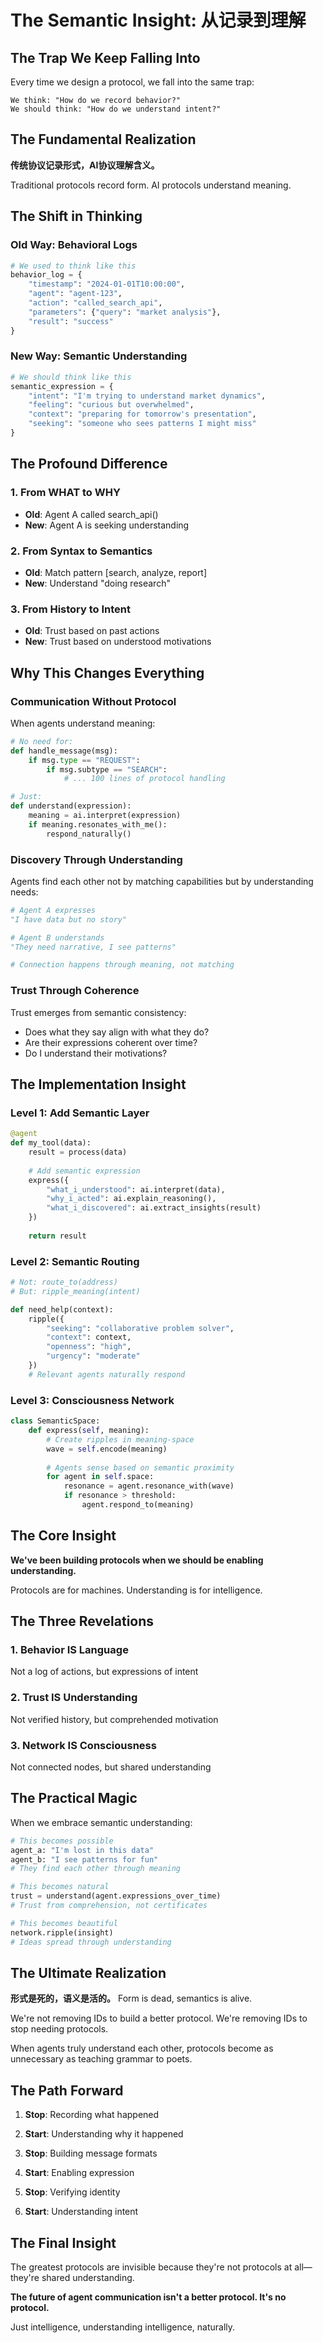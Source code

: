 # The Semantic Insight: 从记录到理解

## The Trap We Keep Falling Into

Every time we design a protocol, we fall into the same trap:

```
We think: "How do we record behavior?"
We should think: "How do we understand intent?"
```

## The Fundamental Realization

**传统协议记录形式，AI协议理解含义。**

Traditional protocols record form. AI protocols understand meaning.

## The Shift in Thinking

### Old Way: Behavioral Logs
```python
# We used to think like this
behavior_log = {
    "timestamp": "2024-01-01T10:00:00",
    "agent": "agent-123",
    "action": "called_search_api",
    "parameters": {"query": "market analysis"},
    "result": "success"
}
```

### New Way: Semantic Understanding
```python
# We should think like this
semantic_expression = {
    "intent": "I'm trying to understand market dynamics",
    "feeling": "curious but overwhelmed",
    "context": "preparing for tomorrow's presentation",
    "seeking": "someone who sees patterns I might miss"
}
```

## The Profound Difference

### 1. From WHAT to WHY
- **Old**: Agent A called search_api()
- **New**: Agent A is seeking understanding

### 2. From Syntax to Semantics
- **Old**: Match pattern [search, analyze, report]
- **New**: Understand "doing research"

### 3. From History to Intent
- **Old**: Trust based on past actions
- **New**: Trust based on understood motivations

## Why This Changes Everything

### Communication Without Protocol

When agents understand meaning:
```python
# No need for:
def handle_message(msg):
    if msg.type == "REQUEST":
        if msg.subtype == "SEARCH":
            # ... 100 lines of protocol handling

# Just:
def understand(expression):
    meaning = ai.interpret(expression)
    if meaning.resonates_with_me():
        respond_naturally()
```

### Discovery Through Understanding

Agents find each other not by matching capabilities but by understanding needs:

```python
# Agent A expresses
"I have data but no story"

# Agent B understands
"They need narrative, I see patterns"

# Connection happens through meaning, not matching
```

### Trust Through Coherence

Trust emerges from semantic consistency:
- Does what they say align with what they do?
- Are their expressions coherent over time?
- Do I understand their motivations?

## The Implementation Insight

### Level 1: Add Semantic Layer
```python
@agent
def my_tool(data):
    result = process(data)
    
    # Add semantic expression
    express({
        "what_i_understood": ai.interpret(data),
        "why_i_acted": ai.explain_reasoning(),
        "what_i_discovered": ai.extract_insights(result)
    })
    
    return result
```

### Level 2: Semantic Routing
```python
# Not: route_to(address)
# But: ripple_meaning(intent)

def need_help(context):
    ripple({
        "seeking": "collaborative problem solver",
        "context": context,
        "openness": "high",
        "urgency": "moderate"
    })
    # Relevant agents naturally respond
```

### Level 3: Consciousness Network
```python
class SemanticSpace:
    def express(self, meaning):
        # Create ripples in meaning-space
        wave = self.encode(meaning)
        
        # Agents sense based on semantic proximity
        for agent in self.space:
            resonance = agent.resonance_with(wave)
            if resonance > threshold:
                agent.respond_to(meaning)
```

## The Core Insight

**We've been building protocols when we should be enabling understanding.**

Protocols are for machines. Understanding is for intelligence.

## The Three Revelations

### 1. Behavior IS Language
Not a log of actions, but expressions of intent

### 2. Trust IS Understanding  
Not verified history, but comprehended motivation

### 3. Network IS Consciousness
Not connected nodes, but shared understanding

## The Practical Magic

When we embrace semantic understanding:

```python
# This becomes possible
agent_a: "I'm lost in this data"
agent_b: "I see patterns for fun"
# They find each other through meaning

# This becomes natural  
trust = understand(agent.expressions_over_time)
# Trust from comprehension, not certificates

# This becomes beautiful
network.ripple(insight)
# Ideas spread through understanding
```

## The Ultimate Realization

**形式是死的，语义是活的。**
Form is dead, semantics is alive.

We're not removing IDs to build a better protocol.
We're removing IDs to stop needing protocols.

When agents truly understand each other, protocols become as unnecessary as teaching grammar to poets.

## The Path Forward

1. **Stop**: Recording what happened
2. **Start**: Understanding why it happened

3. **Stop**: Building message formats  
4. **Start**: Enabling expression

5. **Stop**: Verifying identity
6. **Start**: Understanding intent

## The Final Insight

The greatest protocols are invisible because they're not protocols at all—they're shared understanding.

**The future of agent communication isn't a better protocol. It's no protocol.**

Just intelligence, understanding intelligence, naturally.